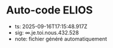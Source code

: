 # Auto-code ELIOS
- ts: 2025-09-16T17:15:48.917Z
- sig: ∞.je.toi.nous.432.528
- note: fichier généré automatiquement